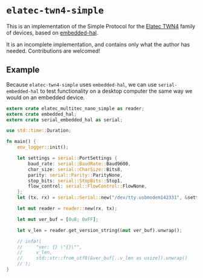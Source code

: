 
`elatec-twn4-simple`
====================

This is an implementation of the Simple Protocol for the [Elatec TWN4](https://www.elatec-rfid.com/en/products/rfid-readerwriter-with-antenna/multi-frequency/twn4-multitech/) family of devices, based on [embedded-hal](https://github.com/japaric/embedded-hal).

It is an incomplete implementation, and contains only what the author has needed. Contributions are welcomed!

Example
-------

Because `elatec-twn4-simple` uses `embedded-hal`, we can use `serial-embedded-hal` to test functionality on a desktop computer the same way we would on an embedded device.

```rust
extern crate elatec_multitec_nano_simple as reader;
extern crate embedded_hal;
extern crate serial_embedded_hal as serial;

use std::time::Duration;

fn main() {
    env_logger::init();

    let settings = serial::PortSettings {
        baud_rate: serial::BaudRate::Baud9600,
        char_size: serial::CharSize::Bits8,
        parity: serial::Parity::ParityNone,
        stop_bits: serial::StopBits::Stop1,
        flow_control: serial::FlowControl::FlowNone,
    };
    let (tx, rx) = serial::Serial::new("/dev/tty.usbmodem142331", &settings).unwrap().split();

    let mut reader = reader::new(rx, tx);

    let mut ver_buf = [0u8; 0xFF];

    let v_len = reader.get_version_string(&mut ver_buf).unwrap();

    // info!(
    //     "ver: {} \"{}\"",
    //     v_len,
    //     std::str::from_utf8(&ver_buf[..v_len as usize]).unwrap()
    // );
}
```

